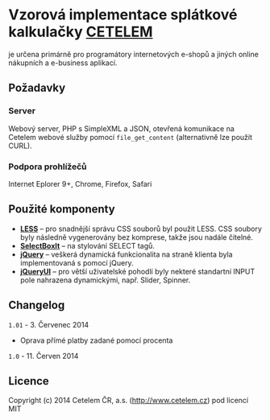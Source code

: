 # Vzorová implementace splátkové kalkulačky [CETELEM](http://www.cetelem.cz)

je určena primárně pro programátory internetových e-shopů a jiných online nákupních a e-business aplikací.

## Požadavky

### Server
Webový server, PHP s SimpleXML a JSON, otevřená komunikace na Cetelem webové služby pomocí `file_get_content` (alternativně lze použít CURL).

### Podpora prohlížečů
Internet Eplorer 9+, Chrome, Firefox, Safari

## Použité komponenty
* [**LESS**](http://lesscss.org) – pro snadnější správu CSS souborů byl použit LESS. CSS soubory byly následně vygenerovány bez komprese, takže jsou nadále čitelné.* [**SelectBoxIt**](http://gregfranko.com/jquery.selectBoxIt.js/) – na stylování SELECT tagů. * [**jQuery**](http://jquery.com) – veškerá dynamická funkcionalita na straně klienta byla implementovaná s pomocí jQuery.* [**jQueryUI**](https://jqueryui.com) – pro větší uživatelské pohodlí byly nekteré standartní INPUT pole nahrazena dynamickými, např. Slider, Spinner.



## Changelog

`1.01` - 3. Červenec 2014

* Oprava přímé platby zadané pomocí procenta

`1.0` - 11. Červen 2014

## Licence
Copyright (c) 2014 Cetelem ČR, a.s. (http://www.cetelem.cz) pod licencí MIT